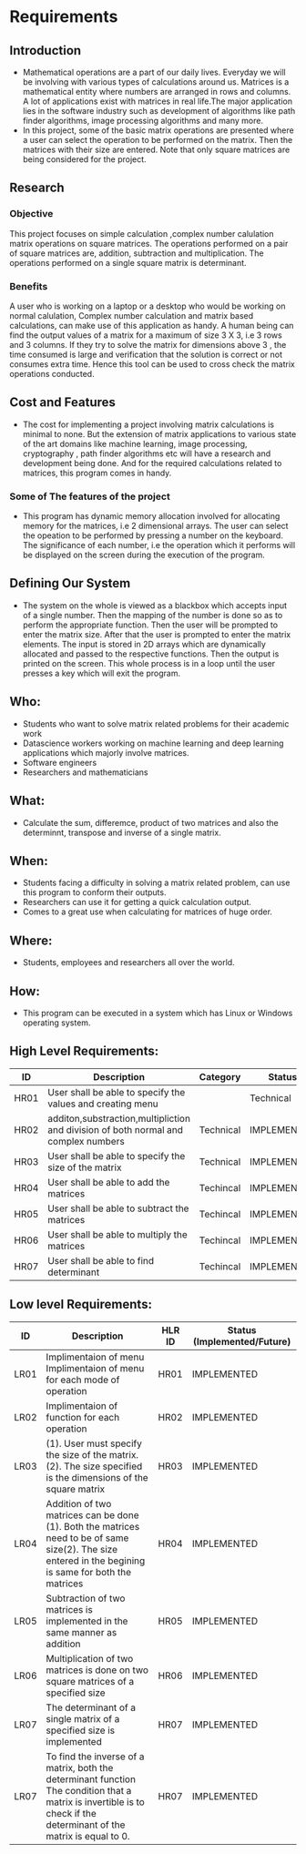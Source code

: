 # Requirements
## Introduction
  * Mathematical operations are a part of our daily lives. Everyday we will be involving with various types of calculations around us. Matrices is a mathematical entity where numbers are arranged in rows and columns. A lot of applications exist with matrices in real life.The major application lies in the software industry such as development of algorithms like path finder algorithms, image processing algorithms and many more.
  * In this project, some of the basic matrix operations are presented where a user can select the operation to be performed on the matrix. Then the matrices with their size are entered. Note that only square matrices are being considered for the project.

## Research

### Objective

This project focuses on simple calculation ,complex number calulation matrix operations on square matrices. The operations performed on a pair of square matrices are, addition, subtraction and multiplication. The operations performed on a single square matrix is determinant. 

### Benefits

A user who is working on a laptop or a desktop who would be working on normal calulation, Complex number calculation and matrix based calculations, can make use of this application as handy. A human being can find the output values of a matrix for a maximum of size 3 X 3, i.e 3 rows and 3 columns. If they try to solve the matrix for dimensions above 3 , the time consumed is large and verification that the solution is correct or not consumes extra time. Hence this tool can be used to cross check the matrix operations conducted.


## Cost and Features

 * The cost for implementing a project involving matrix calculations is minimal to none. But the extension of matrix applications to various state of the art domains like machine learning, image processing, cryptography , path finder algorithms etc will have a research and development being done. And for the required calculations related to matrices, this program comes in handy.
 
 ### Some of The features of the project

 * This program has dynamic memory allocation involved for allocating memory for the matrices, i.e 2 dimensional arrays. The user can select the opeation to be performed by pressing a number on the keyboard. The significance of each number, i.e the operation which it performs will be displayed on the screen during the execution of the program.


## Defining Our System
* The system on the whole is viewed as a blackbox which accepts input of a single number. Then the mapping of the number is done so as to perform the appropriate function. Then the user will be prompted to enter the matrix size. After that the user is prompted to enter the matrix elements. The input is stored in 2D arrays which are dynamically allocated and passed to the respective functions. Then the output is printed on the screen. This whole process is in a loop until the user presses a key which will exit the program.


## Who:
 * Students who want to solve matrix related problems for their academic work
 * Datascience workers working on machine learning and deep learning applications which majorly involve matrices.
 * Software engineers
 * Researchers and mathematicians

## What:
 * Calculate the sum, differemce, product of two matrices and also the determinnt, transpose and inverse of a single matrix.


## When:
 * Students facing a difficulty in solving a matrix related problem, can use this program to conform their outputs.
 * Researchers can use it for getting a quick calculation output.
 * Comes to a great use when calculating for matrices of huge order.

## Where:
 * Students, employees and researchers all over the world.

## How:
 * This program can be executed in a system which has Linux or Windows operating system. 

## High Level Requirements: 
| ID | Description | Category | Status | 
| ----- | ----- | ------- | ---------|
| HR01  |User shall be able to specify the values and creating menu ||Technical| IMPLEMENTED |
| HR02 | additon,substraction,multipliction and division of both normal and complex numbers|Technical| IMPLEMENTED |
| HR03 | User shall be able to specify the size of the matrix |Technical| IMPLEMENTED |
| HR04| User shall be able to add the matrices| Techincal | IMPLEMENTED | 
| HR05 | User shall be able to subtract the matrices| Techincal |  IMPLEMENTED  |
| HR06 | User shall be able to multiply the matrices | Techincal |  IMPLEMENTED  |
| HR07 | User shall be able to find determinant| Techincal |  IMPLEMENTED  |
##  Low level Requirements:
 
| ID | Description | HLR ID | Status (Implemented/Future) |
| ------ | --------- | ------ | ----- |
|LR01| Implimentaion of menu Implimentaion of menu for each mode of operation|HR01| IMPLEMENTED |
|LR02|  Implimentaion of function for each operation|HR02 |IMPLEMENTED |
| LR03 | (1). User must specify the size of the matrix.(2). The size specified is the dimensions of the square matrix | HR03 |  IMPLEMENTED  |
| LR04 | Addition of two matrices can be done (1). Both the matrices need to be of same size(2). The size entered in the begining is same for both the matrices | HR04 | IMPLEMENTED |
| LR05 | Subtraction of two matrices is implemented in the same manner as addition| HR05 | IMPLEMENTED |
| LR06 | Multiplication of two matrices is done on two square matrices of a specified size| HR06 |  IMPLEMENTED  |
| LR07 | The determinant of a single matrix of a specified size is implemented| HR07 |  IMPLEMENTED |
| LR07 | To find the inverse of a matrix, both the determinant function  The condition that a matrix is invertible is to check if the determinant of the matrix is equal to 0. | HR07 |  IMPLEMENTED  |
